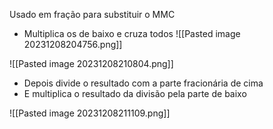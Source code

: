 Usado em fração para substituir o MMC
- Multiplica os de baixo e cruza todos
![[Pasted image 20231208204756.png]]

![[Pasted image 20231208210804.png]]

- Depois divide o resultado com a parte fracionária de cima
- E multiplica o resultado da divisão pela parte de baixo

![[Pasted image 20231208211109.png]]
